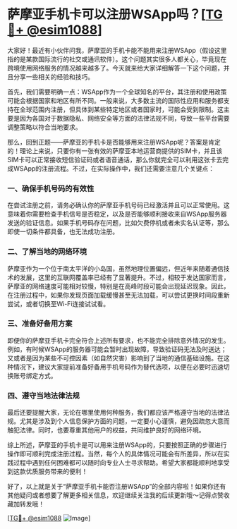# 萨摩亚手机卡可以注册WSApp吗？[[TG💪+ @esim1088](https://t.me/s/esim1088)]

大家好！最近有小伙伴问我，萨摩亚的手机卡能不能用来注册WSApp（假设这里指的是某款国际流行的社交或通讯软件）。这个问题其实很多人都关心，毕竟现在跨境使用网络服务的情况越来越多了。今天就来给大家详细解答一下这个问题，并且分享一些相关的经验和技巧。

首先，我们需要明确一点：WSApp作为一个全球知名的平台，其注册和使用政策可能会根据国家和地区有所不同。一般来说，大多数主流的国际性应用和服务都支持在全球范围内注册，但具体到某些特定地区或者国家时，可能会受到限制。这主要是因为各国对于数据隐私、网络安全等方面的法律法规不同，导致一些平台需要调整策略以符合当地要求。

那么，回到正题——萨摩亚的手机卡是否能够用来注册WSApp呢？答案是肯定的！理论上来说，只要你有一张有效的萨摩亚本地运营商提供的SIM卡，并且该SIM卡可以正常接收短信验证码或者语音通话，那么你就完全可以利用这张卡去完成WSApp的注册流程。不过，在实际操作中，我们还需要注意几个关键点：

### 一、确保手机号码的有效性
在尝试注册之前，请务必确认你的萨摩亚手机号码已经激活并且可以正常使用。这意味着你需要检查手机信号是否稳定，以及是否能够顺利接收来自WSApp服务器发送的验证信息。如果手机号码存在问题，比如欠费停机或者未实名认证等，那么即使一切条件都具备，也无法成功注册。

### 二、了解当地的网络环境
萨摩亚作为一个位于南太平洋的小岛国，虽然地理位置偏远，但近年来随着通信技术的发展，这里的互联网覆盖率已经有了显著提升。不过，相较于发达国家而言，萨摩亚的网络速度可能相对较慢，特别是在高峰时段可能会出现延迟现象。因此，在注册过程中，如果你发现页面加载缓慢甚至无法加载，可以尝试更换时间段重新尝试，或者切换至Wi-Fi连接试试看。

### 三、准备好备用方案
即便你的萨摩亚手机卡完全符合上述所有要求，也不能完全排除意外情况的发生。例如，有时候WSApp的服务器可能会暂时出现故障，导致验证码无法及时送达；又或者是因为某些不可控因素（如自然灾害）影响到了当地的通信基础设施。在这种情况下，建议大家提前准备好备用手机号码作为替代选项，以便在必要时迅速切换账号绑定方式。

### 四、遵守当地法律法规
最后还要提醒大家，无论在哪里使用何种服务，我们都应该严格遵守当地的法律法规。尤其是涉及到个人信息保护方面的问题，一定要小心谨慎，避免因疏忽大意而触犯法律。同时，也要尊重其他用户的权益，共同维护良好的网络环境。

综上所述，萨摩亚的手机卡是可以用来注册WSApp的，只要按照正确的步骤进行操作即可顺利完成注册过程。当然，每个人的具体情况可能会有所差异，所以在实践过程中遇到任何困难都可以随时向专业人士寻求帮助。希望大家都能顺利地享受到这款优质服务带来的便利！

好了，以上就是关于“萨摩亚手机卡能否注册WSApp”的全部内容啦！如果你还有其他疑问或者想要了解更多相关信息，欢迎继续关注我的后续更新哦～记得点赞收藏加转发哦！

[[TG💪+ @esim1088](https://t.me/s/esim1088) ![Image](https://i.postimg.cc/4NQfJmqS/Snipaste-2025-05-13-00-14-12.png)]